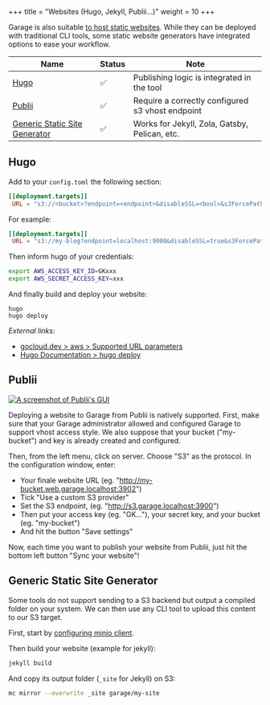 +++
title = "Websites (Hugo, Jekyll, Publii...)"
weight = 10
+++

Garage is also suitable [to host static websites](@/documentation/cookbook/exposing-websites.md).
While they can be deployed with traditional CLI tools, some static website generators have integrated options to ease your workflow.

| Name | Status | Note |
|------|--------|------|
| [Hugo](#hugo)     | ✅       | Publishing logic is integrated in the tool  |
| [Publii](#publii)     | ✅       | Require a correctly configured s3 vhost endpoint     |
| [Generic Static Site Generator](#generic-static-site-generator)     | ✅        |  Works for Jekyll, Zola, Gatsby, Pelican, etc.    |

## Hugo

Add to your `config.toml` the following section:

```toml
[[deployment.targets]]
 URL = "s3://<bucket>?endpoint=<endpoint>&disableSSL=<bool>&s3ForcePathStyle=true&region=garage"
```

For example:

```toml
[[deployment.targets]]
 URL = "s3://my-blog?endpoint=localhost:9000&disableSSL=true&s3ForcePathStyle=true&region=garage"
```

Then inform hugo of your credentials:

```bash
export AWS_ACCESS_KEY_ID=GKxxx
export AWS_SECRET_ACCESS_KEY=xxx
```

And finally build and deploy your website:

```bsh
hugo
hugo deploy
```

*External links:*
  - [gocloud.dev > aws > Supported URL parameters](https://pkg.go.dev/gocloud.dev/aws?utm_source=godoc#ConfigFromURLParams)
  - [Hugo Documentation > hugo deploy](https://gohugo.io/hosting-and-deployment/hugo-deploy/)

## Publii

[![A screenshot of Publii's GUI](./publii.png)](./publii.png)

Deploying a website to Garage from Publii is natively supported.
First, make sure that your Garage administrator allowed and configured Garage to support vhost access style.
We also suppose that your bucket ("my-bucket") and key is already created and configured.

Then, from the left menu, click on server. Choose "S3" as the protocol.
In the configuration window, enter:
  - Your finale website URL (eg. "http://my-bucket.web.garage.localhost:3902")
  - Tick "Use a custom S3 provider"
  - Set the S3 endpoint, (eg. "http://s3.garage.localhost:3900")
  - Then put your access key (eg. "GK..."), your secret key, and your bucket (eg. "my-bucket")
  - And hit the button "Save settings"

Now, each time you want to publish your website from Publii, just hit the bottom left button "Sync your website"!



## Generic Static Site Generator

Some tools do not support sending to a S3 backend but output a compiled folder on your system.
We can then use any CLI tool to upload this content to our S3 target.

First, start by [configuring minio client](@/documentation/connect/cli.md#minio-client).

Then build your website (example for jekyll):

```bash
jekyll build
```

And copy its output folder (`_site` for Jekyll) on S3:

```bash
mc mirror --overwrite _site garage/my-site
```
